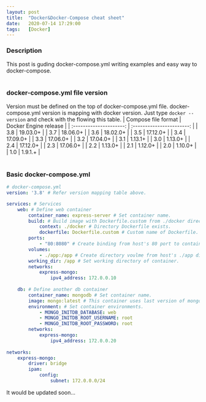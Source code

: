```yaml
---
layout: post
title:  "Docker&Docker-Compose cheat sheet"
date:   2020-07-14 17:29:00
tags:   [Docker]
---
```

### Description
This post is guding docker-compose.yml writing examples and easy way to docker-compose.
<br/>
<br/>


### docker-compose.yml file version
Version must be defined on the top of docker-compose.yml file. docker-compose.yml version is mapping with docker version. Just type `docker --version` and check with the flowing this table.
|   Compose file format   |   Docker Engine release   |
| :---------------------: | :-----------------------: |
|           3.8           |         19.03.0+          |
|           3.7           |         18.06.0+          |
|           3.6           |         18.02.0+          |
|           3.5           |         17.12.0+          |
|           3.4           |         17.09.0+          |
|           3.3           |         17.06.0+          |
|           3.2           |         17.04.0+          |
|           3.1           |          1.13.1+          |
|           3.0           |          1.13.0+          |
|           2.4           |         17.12.0+          |
|           2.3           |         17.06.0+          |
|           2.2           |          1.13.0+          |
|           2.1           |          1.12.0+          |
|           2.0           |          1.10.0+          |
|           1.0           |          1.9.1.+          |
<br/>
<br/>


### Basic docker-compose.yml
```yml
# docker-compose.yml
version: '3.8' # Refer version mapping table above.

services: # Services
    web: # Define web container
        container_name: express-server # Set container name.
        build: # Build image with Dockerfile.custom from ./docker directory.
            context: ./docker # Directory Dockerfile exists.
            dockerfile: Dockerfile.custom # Custom name of Dockerfile.
        ports:
            - "80:8080" # Create binding from host's 80 port to container's 8080 port.
        volumes:
            - ./app:/app # Create directory voulme from host's ./app directory to container's /app directory.
        working_dir: /app # Set working directory of container.
        networks:
            express-mongo:
                ipv4_address: 172.0.0.10
 
    db: # Define another db container
        container_name: mongodb # Set container name.
        image: mongo:latest # This container uses last version of mongo image without building Dockerfile.
        environment: # Set container environments.
            - MONGO_INITDB_DATABASE: web
            - MONGO_INITDB_ROOT_USERNAME: root
            - MONGO_INITDB_ROOT_PASSWORD: root
        networks:
            express-mongo:
                ipv4_address: 172.0.0.20
                
networks:
    express-mongo:
        driver: bridge
        ipam:
            config:
                subnet: 172.0.0.0/24
```

It would be updated soon...
